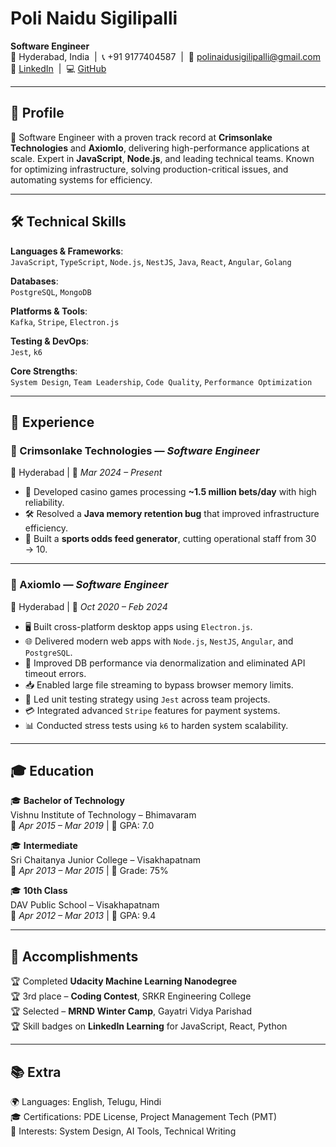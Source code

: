 # Poli Naidu Sigilipalli
**Software Engineer**  
📍 Hyderabad, India &nbsp;|&nbsp; 📞 +91 9177404587 &nbsp;|&nbsp; 📧 polinaidusigilipalli@gmail.com  
🔗 [LinkedIn](#) &nbsp;|&nbsp; 💻 [GitHub](#)

---

## 🧠 Profile

🚀 Software Engineer with a proven track record at **Crimsonlake Technologies** and **AxiomIo**, delivering high-performance applications at scale. Expert in **JavaScript**, **Node.js**, and leading technical teams. Known for optimizing infrastructure, solving production-critical issues, and automating systems for efficiency.

---

## 🛠️ Technical Skills

**Languages & Frameworks**:  
`JavaScript`, `TypeScript`, `Node.js`, `NestJS`, `Java`, `React`, `Angular`, `Golang`

**Databases**:  
`PostgreSQL`, `MongoDB`

**Platforms & Tools**:  
`Kafka`, `Stripe`, `Electron.js`

**Testing & DevOps**:  
`Jest`, `k6`

**Core Strengths**:  
`System Design`, `Team Leadership`, `Code Quality`, `Performance Optimization`

---

## 💼 Experience

### 🧩 Crimsonlake Technologies — *Software Engineer*  
📍 Hyderabad | 📅 *Mar 2024 – Present*

- 🎰 Developed casino games processing **~1.5 million bets/day** with high reliability.
- 🛠️ Resolved a **Java memory retention bug** that improved infrastructure efficiency.
- 🤖 Built a **sports odds feed generator**, cutting operational staff from 30 → 10.

---

### 🧩 AxiomIo — *Software Engineer*  
📍 Hyderabad | 📅 *Oct 2020 – Feb 2024*

- 🖥️ Built cross-platform desktop apps using `Electron.js`.
- 🌐 Delivered modern web apps with `Node.js`, `NestJS`, `Angular`, and `PostgreSQL`.
- 🧠 Improved DB performance via denormalization and eliminated API timeout errors.
- 📥 Enabled large file streaming to bypass browser memory limits.
- 🧪 Led unit testing strategy using `Jest` across team projects.
- 💳 Integrated advanced `Stripe` features for payment systems.
- 📊 Conducted stress tests using `k6` to harden system scalability.

---

## 🎓 Education

🎓 **Bachelor of Technology**  
Vishnu Institute of Technology – Bhimavaram  
📅 *Apr 2015 – Mar 2019* | 🎯 GPA: 7.0

🎓 **Intermediate**  
Sri Chaitanya Junior College – Visakhapatnam  
📅 *Apr 2013 – Mar 2015* | 🎯 Grade: 75%

🎓 **10th Class**  
DAV Public School – Visakhapatnam  
📅 *Apr 2012 – Mar 2013* | 🎯 GPA: 9.4

---

## 🏅 Accomplishments

🏆 Completed **Udacity Machine Learning Nanodegree**  
🏆 3rd place – **Coding Contest**, SRKR Engineering College  
🏆 Selected – **MRND Winter Camp**, Gayatri Vidya Parishad  
🏆 Skill badges on **LinkedIn Learning** for JavaScript, React, Python

---

## 📚 Extra

🌍 Languages: English, Telugu, Hindi  
🎓 Certifications: PDE License, Project Management Tech (PMT)  
📌 Interests: System Design, AI Tools, Technical Writing
